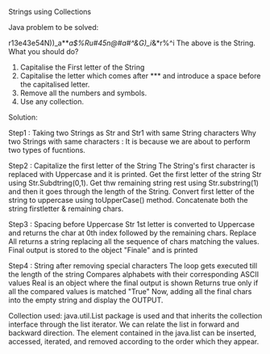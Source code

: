 Strings using Collections

Java problem to be solved:

r13e43e54N))_a***a$%Ru#45n@#a#^&G)_i*&*r%^i
The above is the String.
What you should do?
1. Capitalise the First letter of the String
2. Capitalise the letter which comes after *** and introduce a space before the capitalised letter.
3. Remove all the numbers and symbols.
4. Use any collection.


Solution:

Step1 : Taking two Strings as Str and Str1 with same String characters 
Why two Strings with same characters : It is because we are about to perform two types of fucntions.

Step2 : Capitalize the first letter of the String
The String's first character is replaced with Uppercase and it is printed.
Get the first letter of the string Str using Str.Subdtring(0,1).
Get thw remaining string rest using Str.substring(1) and then it goes through the length of the String.
Convert first letter of the string to uppercase using toUpperCase() method.
Concatenate both the string firstletter & remaining chars.

Step3 : Spacing before Uppercase
Str 1st letter is converted to Uppercase and returns the char at 0th index followed by the remaining chars.
Replace All returns a string replacing all the sequence of chars matching the values.
Final output is stored to the object "Finale" and is printed

Step4 : String after removing special characters
The loop gets executed till the length of the string 
Compares alphabets with their corresponding ASCII values
Real is an object where the final output is shown 
Returns true only if all the compared values is matched "True"
Now, adding all the final chars into the empty string and display the OUTPUT.

Collection used:
java.util.List package is used and that inherits the collection interface through the list iterator.
We can relate the list in forward and backward direction.
The element contained in the java.list can be inserted, accessed, iterated, and removed according to the order which they appear.
